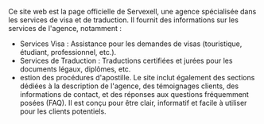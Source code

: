 Ce site web est la page officielle de Servexell, une agence spécialisée dans les services de visa et de traduction. Il fournit des informations sur les services de l'agence, notamment :
- Services Visa : Assistance pour les demandes de visas (touristique, étudiant, professionnel, etc.).
- Services de Traduction : Traductions certifiées et jurées pour les documents légaux, diplômes, etc.
- estion des procédures d'apostille.
Le site inclut également des sections dédiées à la description de l'agence, des témoignages clients, des informations de contact, et des réponses aux questions fréquemment posées (FAQ). Il est conçu pour être clair, informatif et facile à utiliser pour les clients potentiels.
